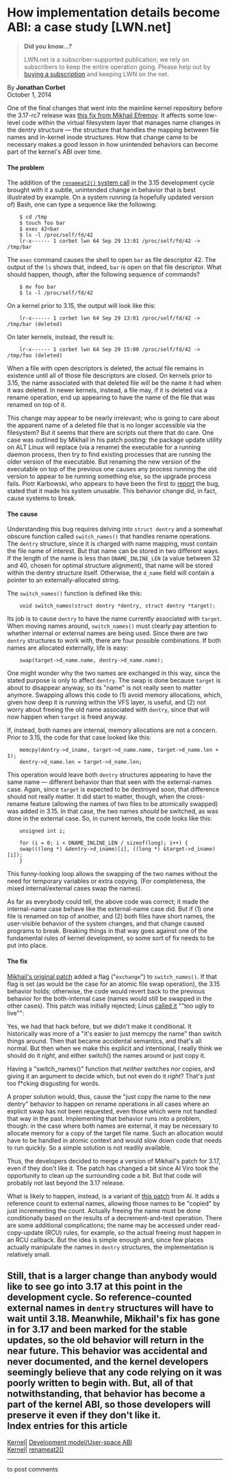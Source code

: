 # How implementation details become ABI: a case study [LWN.net]

> **Did you know...?**
> 
> LWN.net is a subscriber-supported publication; we rely on subscribers to keep the entire operation going. Please help out by [buying a subscription](/Promo/nst-nag4/subscribe) and keeping LWN on the net. 

By **Jonathan Corbet**  
October 1, 2014 

One of the final changes that went into the mainline kernel repository before the 3.17-rc7 release was [this fix from Mikhail Efremov](http://git.kernel.org/linus/d2fa4a8476b911782f7e5167db18770222ac40c3). It affects some low-level code within the virtual filesystem layer that manages name changes in the dentry structure — the structure that handles the mapping between file names and in-kernel inode structures. How that change came to be necessary makes a good lesson in how unintended behaviors can become part of the kernel's ABI over time. 

#### The problem

The addition of the [`renameat2()` system call](/Articles/569134/) in the 3.15 development cycle brought with it a subtle, unintended change in behavior that is best illustrated by example. On a system running (a hopefully updated version of) Bash, one can type a sequence like the following: 
    
    
        $ cd /tmp
        $ touch foo bar
        $ exec 42<bar
        $ ls -l /proc/self/fd/42
        lr-x------ 1 corbet lwn 64 Sep 29 13:01 /proc/self/fd/42 -> /tmp/bar
    

The `exec` command causes the shell to open `bar` as file descriptor 42. The output of the `ls` shows that, indeed, `bar` is open on that file descriptor. What should happen, though, after the following sequence of commands? 
    
    
        $ mv foo bar
        $ ls -l /proc/self/fd/42
    

On a kernel prior to 3.15, the output will look like this: 
    
    
        lr-x------ 1 corbet lwn 64 Sep 29 13:01 /proc/self/fd/42 -> /tmp/bar (deleted)
    

On later kernels, instead, the result is: 
    
    
        lr-x------ 1 corbet lwn 64 Sep 29 15:00 /proc/self/fd/42 -> /tmp/foo (deleted)
    

When a file with open descriptors is deleted, the actual file remains in existence until all of those file descriptors are closed. On kernels prior to 3.15, the name associated with that deleted file will be the name it had when it was deleted. In newer kernels, instead, a file may, if it is deleted via a rename operation, end up appearing to have the name of the file that was renamed on top of it. 

This change may appear to be nearly irrelevant; who is going to care about the apparent name of a deleted file that is no longer accessible via the filesystem? But it seems that there are scripts out there that do care. One case was outlined by Mikhail in his patch posting: the package update utility on ALT Linux will replace (via a rename) the executable for a running daemon process, then try to find existing processes that are running the older version of the executable. But renaming the new version of the executable on top of the previous one causes any process running the old version to appear to be running something else, so the upgrade process fails. Piotr Karbowski, who appears to have been the first to [report](https://lkml.org/lkml/2014/9/6/120) the bug, stated that it made his system unusable. This behavior change did, in fact, cause systems to break. 

#### The cause

Understanding this bug requires delving into `struct dentry` and a somewhat obscure function called `switch_names()` that handles rename operations. The `dentry` structure, since it is charged with name mapping, must contain the file name of interest. But that name can be stored in two different ways. If the length of the name is less than `DNAME_INLINE_LEN` (a value between 32 and 40, chosen for optimal structure alignment), that name will be stored within the dentry structure itself. Otherwise, the `d_name` field will contain a pointer to an externally-allocated string. 

The `switch_names()` function is defined like this: 
    
    
        void switch_names(struct dentry *dentry, struct dentry *target);
    

Its job is to cause `dentry` to have the name currently associated with `target`. When moving names around, `switch_names()` must clearly pay attention to whether internal or external names are being used. Since there are two `dentry` structures to work with, there are four possible combinations. If both names are allocated externally, life is easy: 
    
    
        swap(target->d_name.name, dentry->d_name.name);
    

One might wonder why the two names are exchanged in this way, since the stated purpose is only to affect `dentry`. The swap is done because `target` is about to disappear anyway, so its "name" is not really seen to matter anymore. Swapping allows this code to (1) avoid memory allocations, which, given how deep it is running within the VFS layer, is useful, and (2) not worry about freeing the old name associated with `dentry`, since that will now happen when `target` is freed anyway. 

If, instead, both names are internal, memory allocations are not a concern. Prior to 3.15, the code for that case looked like this: 
    
    
        memcpy(dentry->d_iname, target->d_name.name, target->d_name.len + 1);
        dentry->d_name.len = target->d_name.len;
    

This operation would leave both `dentry` structures appearing to have the same name — different behavior than that seen with the external-names case. Again, since `target` is expected to be destroyed soon, that difference should not really matter. It did start to matter, though, when the cross-rename feature (allowing the names of two files to be atomically swapped) was added in 3.15. In that case, the two names _should_ be switched, as was done in the external case. So, in current kernels, the code looks like this: 
    
    
        unsigned int i;
    
        for (i = 0; i < DNAME_INLINE_LEN / sizeof(long); i++) {
    	swap(((long *) &dentry->d_iname)[i], ((long *) &target->d_iname)[i]);
        }
    

This funny-looking loop allows the swapping of the two names without the need for temporary variables or extra copying. (For completeness, the mixed internal/external cases swap the names). 

As far as everybody could tell, the above code was correct; it made the internal-name case behave like the external-name case did. But if (1) one file is renamed on top of another, and (2) both files have short names, the user-visible behavior of the system changes, and that change caused programs to break. Breaking things in that way goes against one of the fundamental rules of kernel development, so some sort of fix needs to be put into place. 

#### The fix

[Mikhail's original patch](/Articles/614063/) added a flag ("`exchange`") to `switch_names()`. If that flag is set (as would be the case for an atomic file swap operation), the 3.15 behavior holds; otherwise, the code would revert back to the previous behavior for the both-internal case (names would still be swapped in the other cases). This patch was initially rejected; Linus [called it](/Articles/614064/) ""too ugly to live"": 

Yes, we had that hack before, but we didn't make it conditional. It historically was more of a "it's easier to just memcpy the name" than switch things around. Then that became accidental semantics, and that's all normal. But then when we make this explicit and intentional, I really think we should do it *right*, and either switch() the names around or just copy it. 

Having a "switch_names()" function that *neither* switches *nor* copies, and giving it an argument to decide which, but not even do it *right*? That's just too f*cking disgusting for words. 

A proper solution would, thus, cause the "just copy the name to the new dentry" behavior to happen on rename operations in all cases where an explicit swap has not been requested, even those which were not handled that way in the past. Implementing that behavior runs into a problem, though: in the case where both names are external, it may be necessary to allocate memory for a copy of the target file name. Such an allocation would have to be handled in atomic context and would slow down code that needs to run quickly. So a simple solution is not readily available. 

Thus, the developers decided to merge a version of Mikhail's patch for 3.17, even if they don't like it. The patch has changed a bit since Al Viro took the opportunity to clean up the surrounding code a bit. But that code will probably not last beyond the 3.17 release. 

What is likely to happen, instead, is a variant of [this patch](/Articles/614066/) from Al. It adds a reference count to external names, allowing those names to be "copied" by just incrementing the count. Actually freeing the name must be done conditionally based on the results of a decrement-and-test operation. There are some additional complications; the name may be accessed under read-copy-update (RCU) rules, for example, so the actual freeing must happen in an RCU callback. But the idea is simple enough and, since few places actually manipulate the names in `dentry` structures, the implementation is relatively small. 

Still, that is a larger change than anybody would like to see go into 3.17 at this point in the development cycle. So reference-counted external names in `dentry` structures will have to wait until 3.18. Meanwhile, Mikhail's fix has gone in for 3.17 and been marked for the stable updates, so the old behavior will return in the near future. This behavior was accidental and never documented, and the kernel developers seemingly believe that any code relying on it was poorly written to begin with. But, all of that notwithstanding, that behavior has become a part of the kernel ABI, so those developers will preserve it even if they don't like it.  
Index entries for this article  
---  
[Kernel](/Kernel/Index)| [Development model/User-space ABI](/Kernel/Index#Development_model-User-space_ABI)  
[Kernel](/Kernel/Index)| [renameat2()](/Kernel/Index#renameat2)  
  


* * *

to post comments 

